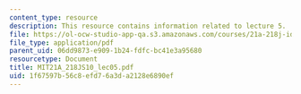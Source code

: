 ```yaml
---
content_type: resource
description: This resource contains information related to lecture 5.
file: https://ol-ocw-studio-app-qa.s3.amazonaws.com/courses/21a-218j-identity-and-difference-spring-2010/1f67597b56c8efd76a3da2128e6890ef_MIT21A_218JS10_lec05.pdf
file_type: application/pdf
parent_uid: 06dd9873-e909-1b24-fdfc-bc41e3a95680
resourcetype: Document
title: MIT21A_218JS10_lec05.pdf
uid: 1f67597b-56c8-efd7-6a3d-a2128e6890ef
---
```

